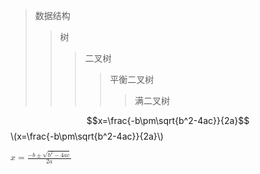 <script type="text/javascript" src="http://cdn.mathjax.org/mathjax/latest/MathJax.js?config=default"></script>



>数据结构
>>树
>>>二叉树
>>>>平衡二叉树
>>>>>满二叉树


$$x=\frac{-b\pm\sqrt{b^2-4ac}}{2a}$$\\(x=\frac{-b\pm\sqrt{b^2-4ac}}{2a}\\)


<math xmlns="http://www.w3.org/1998/Math/MathML">
  <mi>x</mi>
  <mo>=</mo>
  <mfrac>
    <mrow>
      <mo>&#x2212;<!-- − --></mo>
      <mi>b</mi>
      <mo>&#x00B1;<!-- ± --></mo>
      <msqrt>
        <msup>
          <mi>b</mi>
          <mn>2</mn>
        </msup>
        <mo>&#x2212;<!-- − --></mo>
        <mn>4</mn>
        <mi>a</mi>
        <mi>c</mi>
      </msqrt>
    </mrow>
    <mrow>
      <mn>2</mn>
      <mi>a</mi>
    </mrow>
  </mfrac>
</math>
